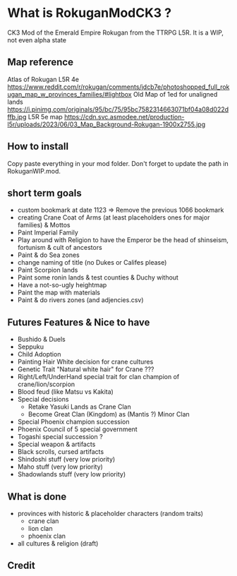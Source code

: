 # What is RokuganModCK3 ?
CK3 Mod of the Emerald Empire Rokugan from the TTRPG L5R.
It is a WIP, not even alpha state

## Map reference 
Atlas of Rokugan L5R 4e
https://www.reddit.com/r/rokugan/comments/jdcb7e/photoshopped_full_rokugan_map_w_provinces_families/#lightbox
Old Map of 1ed for unaligned lands
https://i.pinimg.com/originals/95/bc/75/95bc7582314663071bf04a08d022dffb.jpg
L5R 5e map 
https://cdn.svc.asmodee.net/production-l5r/uploads/2023/06/03_Map_Background-Rokugan-1900x2755.jpg


## How to install
Copy paste everything in your mod folder. Don't forget to update the path in RokuganWIP.mod.

## short term goals
- custom bookmark at date 1123 => Remove  the previous 1066 bookmark
- creating Crane Coat of Arms (at least placeholders ones for major families) & Mottos
- Paint Imperial Family
- Play around with Religion to have the Emperor be the head of shinseism, fortunism & cult of ancestors
- Paint & do Sea zones 
- change naming of title (no Dukes or Califes please)
- Paint Scorpion lands
- Paint some ronin lands & test counties & Duchy without   
- Have a not-so-ugly heightmap
- Paint the map with materials
- Paint & do rivers zones (and adjencies.csv)


## Futures Features & Nice to have
- Bushido & Duels
- Seppuku
- Child Adoption
- Painting Hair White decision for crane cultures
- Genetic Trait "Natural white hair" for Crane ???
- Right/Left/UnderHand special trait for clan champion of crane/lion/scorpion
- Blood feud (like Matsu vs Kakita)
- Special decisions
	- Retake Yasuki Lands as Crane Clan
 	- Become Great Clan (Kingdom) as (Mantis ?) Minor Clan 
- Special Phoenix champion succession
- Phoenix Council of 5 special government
- Togashi special succession ?
- Special weapon & artifacts
- Black scrolls, cursed artifacts
- Shindoshi stuff (very low priority)
- Maho stuff (very low priority)
- Shadowlands stuff (very low priority)

## What is done
- provinces with historic & placeholder characters (random traits)
	- crane clan
	- lion clan
	- phoenix clan
- all cultures & religion (draft)

## Credit
